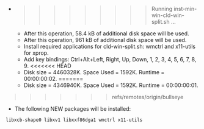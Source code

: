* >>>>>>>>> Running inst-min-win-cld-win-split.sh ...
  * After this operation, 58.4 kB of additional disk space will be used.
  * After this operation, 961 kB of additional disk space will be used.
  * Install required applications for cld-win-split.sh: wmctrl and x11-utils for xprop.
  * Add key bindings: Ctrl+Alt+Left, Right, Up, Down, 1, 2, 3, 4, 5, 6, 7, 8, 9.
<<<<<<< HEAD
  * Disk size = 4460328K. Space Used = 1592K. Runtime = 00:00:00:02.
=======
  * Disk size = 4346940K. Space Used = 1592K. Runtime = 00:00:00:01.
>>>>>>> refs/remotes/origin/bullseye
  * The following NEW packages will be installed:
  ```bash
libxcb-shape0 libxv1 libxxf86dga1 wmctrl x11-utils
  ```
